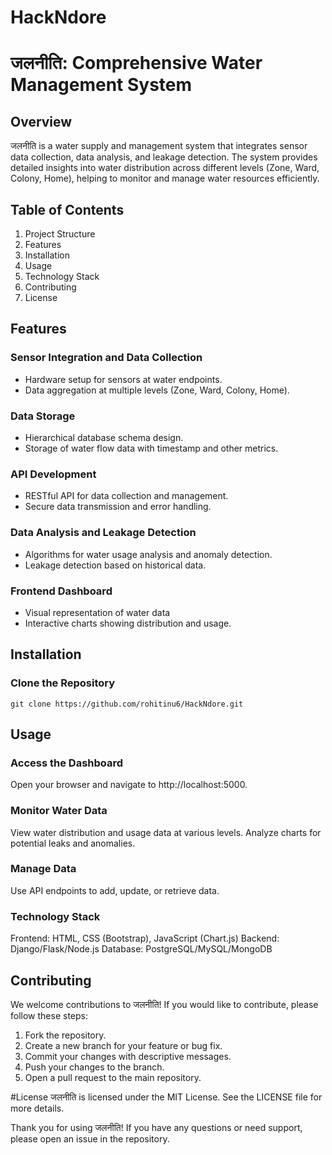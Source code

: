 # HackNdore

# जलनीति: Comprehensive Water Management System

## Overview

जलनीति is a water supply and management system that integrates sensor data collection, data analysis, and leakage detection. The system provides detailed insights into water distribution across different levels (Zone, Ward, Colony, Home), helping to monitor and manage water resources efficiently.

## Table of Contents
1. Project Structure
2. Features
3. Installation
4. Usage
5. Technology Stack
6. Contributing
7. License

## Features
### Sensor Integration and Data Collection
- Hardware setup for sensors at water endpoints.
- Data aggregation at multiple levels (Zone, Ward, Colony, Home).
### Data Storage
- Hierarchical database schema design.
- Storage of water flow data with timestamp and other metrics.
### API Development
- RESTful API for data collection and management.
- Secure data transmission and error handling.
### Data Analysis and Leakage Detection
- Algorithms for water usage analysis and anomaly detection.
- Leakage detection based on historical data.
### Frontend Dashboard
- Visual representation of water data
- Interactive charts showing distribution and usage.
## Installation
### Clone the Repository
```
git clone https://github.com/rohitinu6/HackNdore.git
```

## Usage
### Access the Dashboard
Open your browser and navigate to http://localhost:5000.

### Monitor Water Data
View water distribution and usage data at various levels.
Analyze charts for potential leaks and anomalies.
### Manage Data
Use API endpoints to add, update, or retrieve data.
### Technology Stack
Frontend: HTML, CSS (Bootstrap), JavaScript (Chart.js)
Backend: Django/Flask/Node.js
Database: PostgreSQL/MySQL/MongoDB
## Contributing
We welcome contributions to जलनीति! If you would like to contribute, please follow these steps:

1. Fork the repository.
2. Create a new branch for your feature or bug fix.
3. Commit your changes with descriptive messages.
4. Push your changes to the branch.
5. Open a pull request to the main repository.

#License
जलनीति is licensed under the MIT License. See the LICENSE file for more details.

Thank you for using जलनीति! If you have any questions or need support, please open an issue in the repository.

